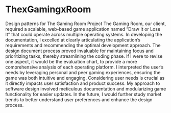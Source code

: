 # ThexGamingxRoom
Design patterns for The Gaming Room Project
The Gaming Room, our client, required a scalable, web-based game application named “Draw It or Lose It” that could operate across multiple operating systems. In developing the documentation, I excelled at clearly articulating the application’s requirements and recommending the optimal development approach. The design document process proved invaluable for maintaining focus and prioritizing tasks, thereby streamlining the coding phase. If I were to revise one aspect, it would be the evaluation chart, to provide a more comprehensive analysis of each operating platform. I interpreted the user’s needs by leveraging personal and peer gaming experiences, ensuring the game was both intuitive and engaging. Considering user needs is crucial as it directly impacts user satisfaction and product success. My approach to software design involved meticulous documentation and modularizing game functionality for easier updates. In the future, I would further study market trends to better understand user preferences and enhance the design process.
